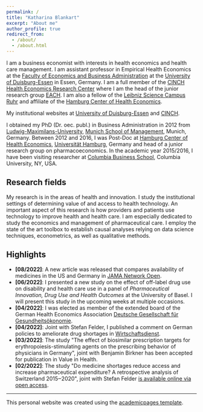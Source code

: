 ```yaml
---
permalink: /
title: "Katharina Blankart"
excerpt: "About me"
author_profile: true
redirect_from: 
  - /about/
  - /about.html
---
```




I am a business economist with interests in health economics and health care management. I am assistant professor in Empirical Health Economics at the [Faculty of Economics and Business Administration](https://www.wiwi.uni-due.de/en/homepage/) at the [University of Duisburg-Essen](https://www.uni-due.de/) in Essen, Germany. I am a full member of the [CINCH Health Economics Research Center](https://cinch.uni-due.de/) where I am the head of the junior research group [EACH](https://cinch.uni-due.de/research/junior-research-groups/each-empirical-analysis-of-competition-in-health-care-markets/). I am also a fellow of the [Leibniz Science Campus Ruhr](https://lscr.rwi-essen.de/en/) and affiliate of the [Hamburg Center of Health Economics](https://www.hche.uni-hamburg.de/ueberuns/personen/affiliates.html).

My institutional websites at [University of Duisburg-Essen](https://www.hcm.wiwi.uni-due.de/en/team/katharina-blankart/) and [CINCH](https://cinch.uni-due.de/team/full-members/jun-prof-dr-katharina-blankart-mbr/).

I obtained my PhD (Dr. oec. publ.) in Business Administration in 2012 from [Ludwig-Maximilans-University](https://www.en.uni-muenchen.de/index.html), [Munich School of Management](https://www.en.bwl.uni-muenchen.de/index.html), Munich, Germany. Between 2012 and 2016, I was Post-Doc at [Hamburg Center of Health Economics](https://lscr.rwi-essen.de/en/), [Universität Hamburg](https://www.uni-hamburg.de/en.html), Germany and head of a junior research group on pharmacoeconomics. In the academic year 2015/2016, I have been visiting researcher at [Columbia Business School](https://home.gsb.columbia.edu/), Columbia University, NY, USA.



Research fields
-------

My research is in the areas of health and innovation. I study the institutional settings of determining value of and access to health technology. An important aspect of this research is how providers and patients use technology to improve health and health care. I am especially dedicated to study the economics and management of pharmaceutical care. I employ the state of the art toolbox to establish causal analyses relying on data science techniques, econometrics, as well as qualitative methods.

Highlights
-------
- **[08/2022]**: A new article was released that compares availability of medicines in the US and Germany in [JAMA Network Open](https://jamanetwork.com/journals/jamanetworkopen/fullarticle/2795755).
- **[06/2022]**: I presented a new study on the effect of off-label drug use on disability and health care use in a panel of *Pharmaceutical Innovation, Drug Use and Health Outcomes* at the University of Basel. I will present this study in the upcoming weeks at multiple occasions.
- **[04/2022]**: I was elected as member of the extended board of the German Health Economics Association [Deutsche Gesellschaft für Gesundheitsökonomie](https://www.dggoe.de/).
- **[04/2022]**: Joint with Stefan Felder, I published a comment on German policies to ameliorate drug shortages in [Wirtschaftsdienst](https://www.wirtschaftsdienst.eu/inhalt/jahr/2022/heft/4/beitrag/placebo-bei-engpassbekaempfung.html).
- **[03/2022]**: The study "The effect of biosimilar prescription targets for erythropoiesis-stimulating agents on the prescribing behavior of physicians in Germany", joint with Benjamin Birkner has been accepted for publication in Value in Health.
- **[02/2022]**: The study "Do medicine shortages reduce access and increase pharmaceutical expenditure? A retrospective analysis of Switzerland 2015‒2020", joint with Stefan Felder [is available online via open access](https://www.sciencedirect.com/science/article/pii/S1098301522000535).




- - - 
This personal website was created using the [academicpages template](https://github.com/academicpages/academicpages.github.io).
